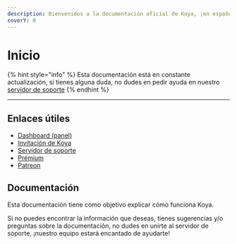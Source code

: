 ```yaml
---
description: Bienvenidos a la documentación oficial de Koya, ¡en español!
coverY: 0
---
```


# Inicio

{% hint style="info" %}
Esta documentación está en constante actualización, si tienes alguna duda, no dudes en pedir ayuda en nuestro [servidor de soporte](https://discord.gg/koya)
{% endhint %}

***

## Enlaces útiles

* [Dashboard (panel)](https://koya.gg/dashboard)
* [Invitación de Koya](https://koya.gg/invite)
* [Servidor de soporte](https://discord.gg/koya)
* [Prémium](https://koya.gg/premium)
* [Patreon](https://www.patreon.com/koyabot)

## Documentación

Esta documentación tiene como objetivo explicar cómo funciona Koya.

Si no puedes encontrar la información que deseas, tienes sugerencias y/o preguntas sobre la documentación, no dudes en unirte al servidor de soporte, ¡nuestro equipo estará encantado de ayudarte!
